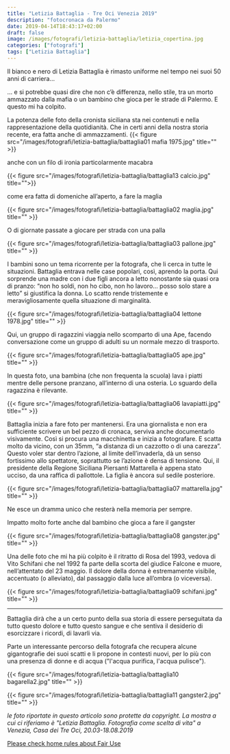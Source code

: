 ```yaml
---
title: "Letizia Battaglia - Tre Oci Venezia 2019"
description: "fotocronaca da Palermo"
date: 2019-04-14T18:43:17+02:00
draft: false
image: /images/fotografi/letizia-battaglia/letizia_copertina.jpg
categories: ["fotografi"]
tags: ["Letizia Battaglia"]
---
```


Il bianco e nero di Letizia Battaglia è rimasto uniforme nel tempo nei suoi 50 anni di carriera...

... e si potrebbe quasi dire che non c’è differenza, nello stile, tra un morto ammazzato dalla mafia o un bambino che gioca per le strade di Palermo. E questo mi ha colpito.

La potenza delle foto della cronista siciliana sta nei contenuti e nella rappresentazione della quotidianità. Che in certi anni della nostra storia recente, era fatta anche di ammazzamenti.
{{< figure src="/images/fotografi/letizia-battaglia/battaglia01 mafia 1975.jpg" title="" >}}

anche con un filo di ironia particolarmente macabra

{{< figure src="/images/fotografi/letizia-battaglia/battaglia13 calcio.jpg" title="">}}

come era fatta di domeniche all’aperto, a fare la maglia

{{< figure src="/images/fotografi/letizia-battaglia/battaglia02 maglia.jpg" title="" >}}

O di giornate passate a giocare per strada con una palla

{{< figure src="/images/fotografi/letizia-battaglia/battaglia03 pallone.jpg" title="" >}}

I bambini sono un tema ricorrente per la fotografa, che li cerca in tutte le situazioni.
Battaglia entrava nelle case popolari, così, aprendo la porta. Qui sorprende una madre con i due figli ancora a letto nonostante sia quasi ora di pranzo: “non ho soldi, non ho cibo, non ho lavoro… posso solo stare a letto” si giustifica la donna. Lo scatto rende tristemente e meravigliosamente quella situazione di marginalità.

{{< figure src="/images/fotografi/letizia-battaglia/battaglia04 lettone 1978.jpg" title="" >}}

Qui, un gruppo di ragazzini viaggia nello scomparto di una Ape, facendo conversazione come un gruppo di adulti su un normale mezzo di trasporto.

{{< figure src="/images/fotografi/letizia-battaglia/battaglia05 ape.jpg" title="" >}}

In questa foto, una bambina (che non frequenta la scuola) lava i piatti mentre delle persone pranzano, all’interno di una osteria. Lo sguardo della ragazzina è rilevante.

{{< figure src="/images/fotografi/letizia-battaglia/battaglia06 lavapiatti.jpg" title="" >}}

Battaglia inizia a fare foto per mantenersi. Era una giornalista e non era sufficiente scrivere un bel pezzo di cronaca, serviva anche documentarlo visivamente. Così si procura una macchinetta e inizia a fotografare. E scatta molto da vicino, con un 35mm, “a distanza di un cazzotto o di una carezza”.
Questo voler star dentro l’azione, al limite dell’invaderla, dà un senso fortissimo allo spettatore, soprattutto se l’azione è densa di tensione.
Qui, il presidente della Regione Siciliana Piersanti Mattarella è appena stato ucciso, da una raffica di pallottole. La figlia è ancora sul sedile posteriore.

{{< figure src="/images/fotografi/letizia-battaglia/battaglia07 mattarella.jpg" title="" >}}

Ne esce un dramma unico che resterà nella memoria per sempre.

Impatto molto forte anche dal bambino che gioca a fare il gangster

{{< figure src="/images/fotografi/letizia-battaglia/battaglia08 gangster.jpg" title="" >}}

Una delle foto che mi ha più colpito è il ritratto di Rosa del 1993, vedova di Vito Schifani che nel 1992 fa parte della scorta del giudice Falcone e muore, nell’attentato del 23 maggio. Il dolore della donna è estremamente visibile, accentuato (o alleviato), dal passaggio dalla luce all’ombra (o viceversa).

{{< figure src="/images/fotografi/letizia-battaglia/battaglia09 schifani.jpg" title="" >}}

- - -
Battaglia dirà che a un certo punto della sua storia di essere perseguitata da tutto questo dolore e tutto questo sangue e che sentiva il desiderio di esorcizzare i ricordi, di lavarli via.

Parte un interessante percorso della fotografa che recupera alcune gigantografie dei suoi scatti e li propone in contesti nuovi, per lo più con una presenza di donne e di acqua ("l'acqua purifica, l'acqua pulisce").

{{< figure src="/images/fotografi/letizia-battaglia/battaglia10 bagarella2.jpg" title="" >}}

{{< figure src="/images/fotografi/letizia-battaglia/battaglia11 gangster2.jpg" title="" >}}

_le foto riportate in questo articolo sono protette da copyright.
La mostra a cui ci riferiamo è "Letizia Battaglia. Fotografia come scelta di vita" a Venezia, Casa dei Tre Oci, 20.03-18.08.2019_

<a href="/fairuse">
Please check home rules about Fair Use
</a>
